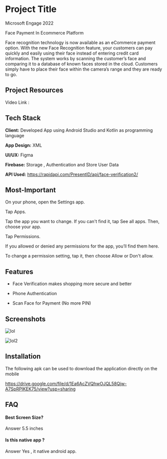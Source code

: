 
# Project Title

Microsoft Engage 2022

Face Payment In Ecommerce Platform

Face recognition technology is now available as an eCommerce payment option. With the new Face Recognition feature, your customers can pay quickly and easily using their face instead of entering credit card information. The system works by scanning the customer’s face and comparing it to a database of known faces stored in the cloud. Customers simply have to place their face within the camera’s range and they are ready to go.


## Project Resources

Video Link :

## Tech Stack

**Client:** Developed App using Android Studio and Kotlin as programming language

**App Design:** XML

**UI/UX:** Figma

**Firebase:** Storage , Authentication and Store User Data  

**API Used:** https://rapidapi.com/PresentID/api/face-verification2/

## Most-Important

On your phone, open the Settings app.

Tap Apps.

Tap the app you want to change. If you can't find it, tap See all apps. Then, choose your app.

Tap Permissions.

If you allowed or denied any permissions for the app, you’ll find them here.

To change a permission setting, tap it, then choose Allow or Don't allow.

## Features

- Face Verification makes shopping more secure and better

- Phone Authentication

- Scan Face for Payment (No more PIN)


## Screenshots

![lol](https://user-images.githubusercontent.com/81950754/170866889-460b4826-bb3e-43b9-bd56-e2cbdce11342.png)

![lol2](https://user-images.githubusercontent.com/81950754/170867110-b70ed1f6-de89-480f-8b1a-99c2910fb82a.png)


## Installation

The following apk can be used to download the application directly on the mobile 

https://drive.google.com/file/d/1Ea6AcZVQhwOJQL58Qjw-A7SpRPIKEK75/view?usp=sharing
    
## FAQ

#### Best Screen Size?

Answer 5.5 inches

#### Is this native app ?

Answer Yes , it native android app.

